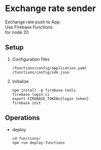 # Exchange rate sender

Exchange rate push to App.  
Use Firebase Functions.  
for node 20

## Setup

1. Configuration files
    ```
    /functions/config/application.yaml
    /functions/config/sdk.json
    ```
1. Initialize
    ```
    npm install -g firebase-tools
    firebase login:ci
    export FIREBASE_TOKEN={login token}
    firebase init
    ```

## Operations

* deploy
    ```
    cd functions/
    npm run deploy-functions
    ```
